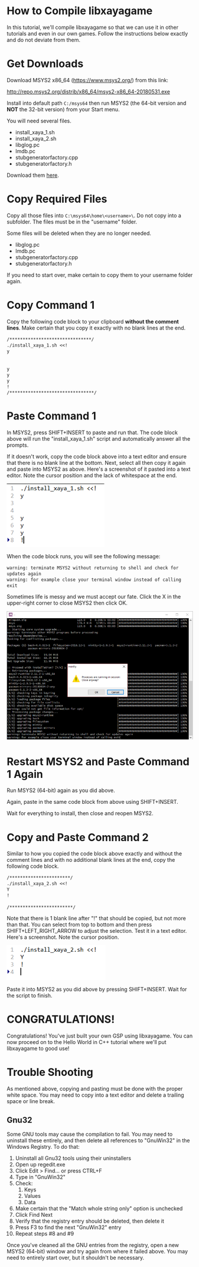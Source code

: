 # How to Compile libxayagame

In this tutorial, we'll compile libxayagame so that we can use it in other tutorials and even in our own games. Follow the instructions below exactly and do not deviate from them. 

# Get Downloads

Download MSYS2 x86_64 (https://www.msys2.org/) from this link: 

http://repo.msys2.org/distrib/x86_64/msys2-x86_64-20180531.exe

Install into default path `C:/msys64` then run MSYS2 (the 64-bit version and **NOT** the 32-bit version) from your Start menu.

You will need several files. 

- install_xaya_1.sh
- install_xaya_2.sh
- libglog.pc
- lmdb.pc
- stubgeneratorfactory.cpp
- stubgeneratorfactory.h

Download them [here](libxayagame-compiler-files.zip).

# Copy Required Files

Copy all those files into `C:\msys64\home\<username>\`. Do not copy into a subfolder. The files must be in the "username" folder. 

Some files will be deleted when they are no longer needed.

- libglog.pc
- lmdb.pc
- stubgeneratorfactory.cpp
- stubgeneratorfactory.h

If you need to start over, make certain to copy them to your username folder again. 

# Copy Command 1

Copy the following code block to your clipboard **without the comment lines**. Make certain that you copy it exactly with no blank lines at the end. 

	/*******************************/
	./install_xaya_1.sh <<!
	y


	y
	y
	y
	!
	/********************************/

# Paste Command 1

In MSYS2, press SHIFT+INSERT to paste and run that. The code block above will run the "install_xaya_1.sh" script and automatically answer all the prompts. 

If it doesn't work, copy the code block above into a text editor and ensure that there is no blank line at the bottom. Next, select all then copy it again and paste into MSYS2 as above. Here's a screenshot of it pasted into a text editor. Note the cursor position and the lack of whitespace at the end. 

![No whitespace](img/No-blank-lines-note-cursor.png)

When the code block runs, you will see the following message:

	warning: terminate MSYS2 without returning to shell and check for updates again
	warning: for example close your terminal window instead of calling exit

Sometimes life is messy and we must accept our fate. Click the X in the upper-right corner to close MSYS2 then click OK. 

![Click OK](img/click-ok.png)

# Restart MSYS2 and Paste Command 1 Again

Run MSYS2 (64-bit) again as you did above. 

Again, paste in the same code block from above using SHIFT+INSERT. 

Wait for everything to install, then close and reopen MSYS2.

# Copy and Paste Command 2

Similar to how you copied the code block above exactly and without the comment lines and with no additional blank lines at the end, copy the following code block. 

	/***********************/
	./install_xaya_2.sh <<!
	Y
	!

	/************************/

Note that there is 1 blank line after "!" that should be copied, but not more than that. You can select from top to bottom and then press SHIFT+LEFT_RIGHT_ARROW to adjust the selection. Test it in a text editor. Here's a screenshot. Note the cursor position.

![Second copy paste](img/second-copy-paste.png)

Paste it into MSYS2 as you did above by pressing SHIFT+INSERT. Wait for the script to finish. 

# CONGRATULATIONS! 

Congratulations! You've just built your own GSP using libxayagame. You can now proceed on to the Hello World in C++ tutorial where we'll put libxayagame to good use! 

# Trouble Shooting

As mentioned above, copying and pasting must be done with the proper white space. You may need to copy into a text editor and delete a trailing space or line break. 

## Gnu32

Some GNU tools may cause the compilation to fail. You may need to uninstall these entirely, and then delete all references to "GnuWin32" in the Windows Registry. To do that:

1. Uninstall all Gnu32 tools using their uninstallers
1. Open up regedit.exe 
1. Click Edit > Find... or press CTRL+F
1. Type in "GnuWin32"
1. Check:
	1. Keys
	1. Values
	1. Data
1. Make certain that the "Match whole string only" option is unchecked
1. Click Find Next
1. Verify that the registry entry should be deleted, then delete it
1. Press F3 to find the next "GnuWin32" entry
1. Repeat steps #8 and #9

Once you've cleaned all the GNU entries from the registry, open a new MSYS2 (64-bit) window and try again from where it failed above. You may need to entirely start over, but it shouldn't be necessary. 

